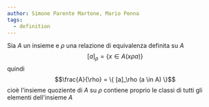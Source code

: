 ```yaml
---
author: Simone Parente Martone, Mario Penna
tags:
  - definition
---
```

Sia $A$ un insieme e $\rho$ una relazione di equivalenza definita su $A$
$$[a]_\rho = \{ x \in A (x \rho a) \}$$
quindi
$$\frac{A}{\rho} = \{ [a]_\rho (a \in A) \}$$
cioè l'insieme quoziente di $A$ su $\rho$ contiene proprio le classi di tutti gli elementi dell'insieme $A$